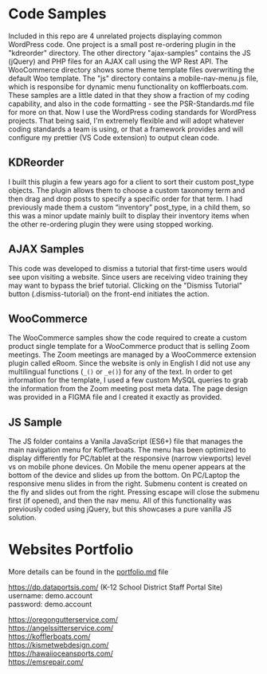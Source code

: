 # Code Samples

Included in this repo are 4 unrelated projects displaying common WordPress code. One project is a small post re-ordering plugin in the "kdreorder" directory. The other directory "ajax-samples" contains the JS (jQuery) and PHP files for an AJAX call using the WP Rest API. The WooCommerce directory shows some theme template files overwriting the default Woo template. The "js" directory contains a mobile-nav-menu.js file, which is responsibe for dynamic menu functionality on kofflerboats.com. These samples are a little dated in that they show a fraction of my coding capability, and also in the code formatting - see the PSR-Standards.md file for more on that. Now I use the WordPress coding standards for WordPress projects. That being said, I'm extremely flexible and will adopt whatever coding standards a team is using, or that a framework provides and will configure my prettier (VS Code extension) to output clean code. 

## KDReorder

I built this plugin a few years ago for a client to sort their custom post_type objects. The plugin allows them to choose a custom taxonomy term and then drag and drop posts to specify a specific order for that term. I had previously made them a custom “inventory” post_type, in a child them, so this was a minor update mainly built to display their inventory items when the other re-ordering plugin they were using stopped working.

## AJAX Samples

This code was developed to dismiss a tutorial that first-time users would see upon visiting a website. Since users are receiving video training they may want to bypass the brief tutorial. Clicking on the "Dismiss Tutorial" button (.dismiss-tutorial) on the front-end initiates the action.

## WooCommerce

The WooCommerce samples show the code required to create a custom product single template for a WooCommerce product that is selling Zoom meetings. The Zoom meetings are managed by a WooCommerce extension plugin called eRoom. Since the website is only in English I did not use any multilingual functions (`_()` or `_e()`) for any of the text. In order to get information for the template, I used a few custom MySQL queries to grab the information from the Zoom meeting post meta data. The page design was provided in a FIGMA file and I created it exactly as provided. 

## JS Sample

The JS folder contains a Vanila JavaScript (ES6+) file that manages the main navigation menu for Kofflerboats. The menu has been optimized to display differently for PC/tablet at the responsive (narrow viewports) level vs on mobile phone devices. On Mobile the menu opener appears at the bottom of the device and slides up from the bottom. On PC/Laptop the responsive menu slides in from the right. Submenu content is created on the fly and slides out from the right. Pressing escape will close the submenu first (if opened), and then the nav menu. All of this functionality was previously coded using jQuery, but this showcases a pure vanilla JS solution. 

# Websites Portfolio

More details can be found in the [portfolio.md](https://github.com/bcpeterson7/project-samples/blob/main/portfolio.md) file

https://dp.dataportsis.com/  (K-12 School District Staff Portal Site)  
username: demo.account  
password: demo.account  

https://oregongutterservice.com/  
https://angelssitterservice.com/  
https://kofflerboats.com/  
https://kismetwebdesign.com/  
https://hawaiioceansports.com/  
https://emsrepair.com/  
